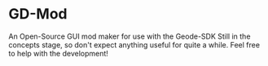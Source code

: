 # GD-Mod
An Open-Source GUI mod maker for use with the Geode-SDK Still in the concepts stage, so don't expect anything useful for quite a while. Feel free to help with the development!
